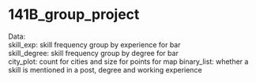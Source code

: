 # 141B_group_project           
Data:                                                 
skill_exp: skill frequency group by experience for bar                       
skill_degree: skill frequency group by degree for bar             
city_plot: count for cities and size for points for map 
binary_list: whether a skill is mentioned in a post, degree and working experience

